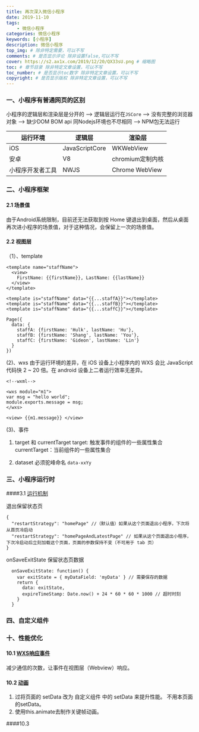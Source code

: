 ```yaml
---
title: 再次深入微信小程序
date: 2019-11-10
tags: 
    - 微信小程序
categories: 微信小程序
keywords: [小程序]
description: 微信小程序
top_img: # 除非特定需要，可以不写
comments: # 是否显示评论 除非设置false,可以不写
cover: https://s2.ax1x.com/2019/12/20/QX33sU.png # 缩略图
toc: # 章节目录 除非特定文章设置，可以不写
toc_number: # 是否显示toc数字 除非特定文章设置，可以不写
copyright: # 是否显示版权 除非特定文章设置，可以不写
---
```


### 一、小程序有普通网页的区别
小程序的逻辑层和渲染层是分开的 --> 逻辑层运行在`JSCore` --> 没有完整的浏览器对象 --> 缺少DOM BOM api
同Nodejs环境也不尽相同 --> NPM包无法运行

运行环境 | 逻辑层 | 渲染层
------- | ------- | -------
iOS | JavaScriptCore | WKWebView
安卓 | V8 | chromium定制内核
小程序开发者工具 | NWJS | Chrome WebView

### 二、小程序框架
#### 2.1 场景值
由于Android系统限制，目前还无法获取到按 Home 键退出到桌面，然后从桌面再次进小程序的场景值，对于这种情况，会保留上一次的场景值。

#### 2.2 视图层
（1）、template
```
<template name="staffName">
  <view>
    FirstName: {{firstName}}, LastName: {{lastName}}
  </view>
</template>

<template is="staffName" data="{{...staffA}}"></template>
<template is="staffName" data="{{...staffB}}"></template>
<template is="staffName" data="{{...staffC}}"></template>
```
```
Page({
  data: {
    staffA: {firstName: 'Hulk', lastName: 'Hu'},
    staffB: {firstName: 'Shang', lastName: 'You'},
    staffC: {firstName: 'Gideon', lastName: 'Lin'}
  }
})
```

(2)、wxs
由于运行环境的差异，在 iOS 设备上小程序内的 WXS 会比 JavaScript 代码快 2 ~ 20 倍。在 android 设备上二者运行效率无差异。
```
<!--wxml-->

<wxs module="m1">
var msg = "hello world";
module.exports.message = msg;
</wxs>

<view> {{m1.message}} </view>
```

(3)、事件
1. target 和 currentTarget
target: 触发事件的组件的一些属性集合
currentTarget：当前组件的一些属性集合

2. dataset
必须驼峰命名 `data-xxYy`


### 三、小程序运行时
####3.1 [运行机制](https://developers.weixin.qq.com/miniprogram/dev/framework/runtime/operating-mechanism.html)

退出保留状态页
```
{
  "restartStrategy": "homePage" //（默认值）如果从这个页面退出小程序，下次将从首页冷启动
  "restartStrategy": "homePageAndLatestPage" // 如果从这个页面退出小程序，下次冷启动后立刻加载这个页面，页面的参数保持不变（不可用于 tab 页）
}
```

onSaveExitState 保留状态页数据
```
  onSaveExitState: function() {
    var exitState = { myDataField: 'myData' } // 需要保存的数据
    return {
      data: exitState,
      expireTimeStamp: Date.now() + 24 * 60 * 60 * 1000 // 超时时刻
    }
  }
```


### 四、自定义组件




### 十、性能优化
#### 10.1 [WXS响应事件](https://developers.weixin.qq.com/miniprogram/dev/framework/view/interactive-animation.html)
减少通信的次数，让事件在视图层（Webview）响应。

#### 10.2 [动画](https://developers.weixin.qq.com/miniprogram/dev/framework/view/animation.html)
1. 过将页面的 setData 改为 自定义组件 中的 setData 来提升性能。
不用本页面的setData。
2. 使用this.animate去制作关键帧动画。

####10.3 












<br>
<br>
<br>
<br>
<br>